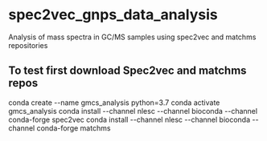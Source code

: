 # spec2vec_gnps_data_analysis

Analysis of mass spectra in GC/MS samples using spec2vec and matchms repositories

## To test first download Spec2vec and matchms repos

conda create --name gmcs_analysis python=3.7
conda activate gmcs_analysis
conda install --channel nlesc --channel bioconda --channel conda-forge spec2vec
conda install --channel nlesc --channel bioconda --channel conda-forge matchms